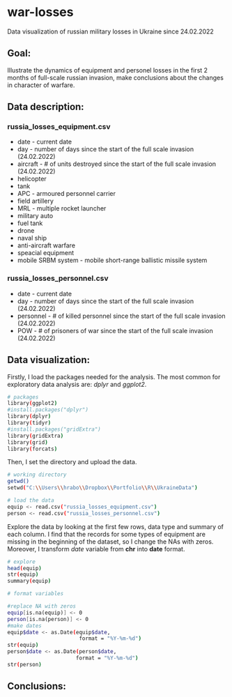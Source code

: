 # war-losses
Data visualization of russian military losses in Ukraine since 24.02.2022

## Goal:
Illustrate the dynamics of equipment and personel losses in the first 2 months of full-scale russian invasion, make conclusions about the changes in character of warfare. 

## Data description:

### russia_losses_equipment.csv

* date - current date
* day - number of days since the start of the full scale invasion (24.02.2022)
* aircraft - # of units destroyed since the start of the full scale invasion (24.02.2022)
* helicopter
* tank
* APC - armoured personnel carrier
* field artillery
* MRL - multiple rocket launcher
* military auto
* fuel tank
* drone
* naval ship
* anti-aircraft warfare
* speacial equipment
* mobile SRBM system - mobile short-range ballistic missile system


### russia_losses_personnel.csv

* date - current date
* day - number of days since the start of the full scale invasion (24.02.2022)
* personnel - # of killed personnel since the start of the full scale invasion (24.02.2022)
* POW - # of prisoners of war since the start of the full scale invasion (24.02.2022)


## Data visualization:

Firstly, I load the packages needed for the analysis. The most common for exploratory data analysis are: *dplyr* and *ggplot2*.

```bash
# packages
library(ggplot2)
#install.packages("dplyr")
library(dplyr)
library(tidyr)
#install.packages("gridExtra")
library(gridExtra)
library(grid)
library(forcats)
```

Then, I set the directory and upload the data.

```bash
# working directory
getwd()
setwd("C:\\Users\\hrabo\\Dropbox\\Portfolio\\R\\UkraineData")

# load the data
equip <- read.csv("russia_losses_equipment.csv")
person <- read.csv("russia_losses_personnel.csv")
```
Explore the data by looking at the first few rows, data type and summary of each column. I find that the records for some types of equipment are missing in the beginning of the dataset, so I change the NAs with zeros. Moreover, I transform *date* variable from **chr** into **date** format. 

```bash
# explore
head(equip)
str(equip)
summary(equip)

# format variables

#replace NA with zeros
equip[is.na(equip)] <- 0
person[is.na(person)] <- 0
#make dates
equip$date <- as.Date(equip$date,
                       format = "%Y-%m-%d")
str(equip)
person$date <- as.Date(person$date,
                      format = "%Y-%m-%d")
str(person)
```

## Conclusions:
